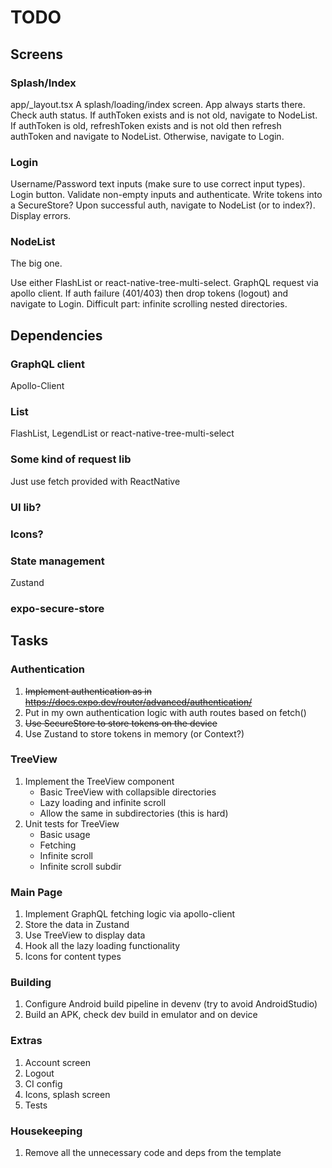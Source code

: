 # TODO

## Screens

### Splash/Index
app/_layout.tsx
A splash/loading/index screen. App always starts there. Check auth status.
If authToken exists and is not old, navigate to NodeList.
If authToken is old, refreshToken exists and is not old then refresh
authToken and navigate to NodeList.
Otherwise, navigate to Login.

### Login
Username/Password text inputs (make sure to use correct input types).
Login button. Validate non-empty inputs and authenticate.
Write tokens into a SecureStore?
Upon successful auth, navigate to NodeList (or to index?).
Display errors.

### NodeList
The big one.

Use either FlashList or react-native-tree-multi-select.
GraphQL request via apollo client.
If auth failure (401/403) then drop tokens (logout) and navigate to Login.
Difficult part: infinite scrolling nested directories.

## Dependencies

### GraphQL client
Apollo-Client
### List
FlashList, LegendList or react-native-tree-multi-select
### Some kind of request lib
Just use fetch provided with ReactNative
### UI lib?
### Icons?
### State management
Zustand
### expo-secure-store

## Tasks

### Authentication
1. ~~Implement authentication as in https://docs.expo.dev/router/advanced/authentication/~~
1. Put in my own authentication logic with auth routes based on fetch()
1. ~~Use SecureStore to store tokens on the device~~
1. Use Zustand to store tokens in memory (or Context?)

### TreeView
1. Implement the TreeView component
    - Basic TreeView with collapsible directories
    - Lazy loading and infinite scroll
    - Allow the same in subdirectories (this is hard)
1. Unit tests for TreeView
    - Basic usage
    - Fetching
    - Infinite scroll
    - Infinite scroll subdir

### Main Page
1. Implement GraphQL fetching logic via apollo-client
1. Store the data in Zustand
1. Use TreeView to display data
1. Hook all the lazy loading functionality
1. Icons for content types

### Building
1. Configure Android build pipeline in devenv (try to avoid AndroidStudio)
1. Build an APK, check dev build in emulator and on device

### Extras
1. Account screen
1. Logout
1. CI config
1. Icons, splash screen
1. Tests

### Housekeeping
1. Remove all the unnecessary code and deps from the template